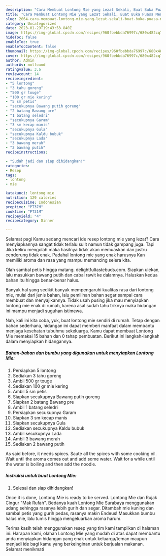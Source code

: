 ```yaml
---
description: "Cara Membuat Lontong Mie yang Lezat Sekali, Buat Buka Puasa Menggugah Selera"
title: "Cara Membuat Lontong Mie yang Lezat Sekali, Buat Buka Puasa Menggugah Selera"
slug: 2064-cara-membuat-lontong-mie-yang-lezat-sekali-buat-buka-puasa-menggugah-selera
category: Uncategorized
date: 2023-01-29T19:43:53.840Z
image: https://img-global.cpcdn.com/recipes/960fbebbda76997c/680x482cq70/lontong-mie-foto-resep-utama.jpg
hideToc: false
enableToc: true
enableTocContent: false
thumbnail: https://img-global.cpcdn.com/recipes/960fbebbda76997c/680x482cq70/lontong-mie-foto-resep-utama.jpg
cover: https://img-global.cpcdn.com/recipes/960fbebbda76997c/680x482cq70/lontong-mie-foto-resep-utama.jpg
author: Admin
authorAv: notfound
ratingvalue: 3.6
reviewcount: 14
recipeingredient:
- "5 lontong"
- "3 tahu goreng"
- "500 gr touge"
- "100 gr mie kering"
- "5 sm petis"
- "secukupnya Bawang putih goreng"
- "2 batang Bawang pre"
- "1 batang seledri"
- "secukupnya Garam"
- "3 sm kecap manis"
- "secukupnya Gula"
- "secukupnya Kaldu bubuk"
- "secukupnya Lada"
- "3 bawang merah"
- "2 bawang putih"
recipeinstructions:

- "Sudah jadi dan siap dihidangkan!"
categories:
- Resep
tags:
- lontong
- mie

katakunci: lontong mie 
nutrition: 129 calories
recipecuisine: Indonesian
preptime: "PT37M"
cooktime: "PT31M"
recipeyield: "4"
recipecategory: Dinner

---
```



Selamat pagi Kamu sedang mencari ide resep lontong mie yang lezat? Cara menyiapkannya sangat tidak terlalu sulit namun tidak gampang juga. Tapi Jika keliru mengolah maka hasilnya tidak akan memuaskan dan justru cenderung tidak enak. Padahal lontong mie yang enak harusnya Kan memiliki aroma dan rasa yang mampu memancing selera kita.


Olah sambal petis hingga matang. delightfultastebuds.com. Siapkan ulekan, lalu masukkan bawang putih dan cabai rawit ke dalamnya. Haluskan kedua bahan itu hingga benar-benar halus.

Banyak hal yang sedikit banyak mempengaruhi kualitas rasa dari lontong mie, mulai dari jenis bahan, lalu pemilihan bahan segar sampai cara membuat dan menyajikannya. Tidak usah pusing jika mau menyiapkan lontong mie enak di rumah, karena asal sudah tahu triknya maka hidangan ini mampu menjadi suguhan istimewa.


Nah, kali ini kita coba, yuk, buat lontong mie sendiri di rumah. Tetap dengan bahan sederhana, hidangan ini dapat memberi manfaat dalam membantu menjaga kesehatan tubuhmu sekeluarga. Kamu dapat membuat Lontong Mie memakai 15 bahan dan 0 tahap pembuatan. Berikut ini langkah-langkah dalam menyiapkan hidangannya.

<!--inarticleads1-->

##### Bahan-bahan dan bumbu yang digunakan untuk menyiapkan Lontong Mie:

1. Persiapkan 5 lontong
1. Sediakan 3 tahu goreng
1. Ambil 500 gr touge
1. Sediakan 100 gr mie kering
1. Ambil 5 sm petis
1. Siapkan secukupnya Bawang putih goreng
1. Siapkan 2 batang Bawang pre
1. Ambil 1 batang seledri
1. Persiapkan secukupnya Garam
1. Siapkan 3 sm kecap manis
1. Siapkan secukupnya Gula
1. Sediakan secukupnya Kaldu bubuk
1. Ambil secukupnya Lada
1. Ambil 3 bawang merah
1. Sediakan 2 bawang putih


As said before, it needs spices. Saute all the spices with some cooking oil. Wait until the aroma comes out and add some water. Wait for a while until the water is boiling and then add the noodle. 

<!--inarticleads2-->

##### Instruksi untuk buat Lontong Mie:


1. Selesai dan siap dihidangkan!

Once it is done, Lontong Mie is ready to be served. Lontong Mie dan Rujak Cingur &#34;Mak Rufah&#34;. Bedanya kuah Lontong Mie Surabaya menggunakan udang sehingga rasanya lebih gurih dan segar. Ditambah mie kuning dan sambal petis yang gurih pedas, rasanya makin Endeus! Masukkan bumbu halus mie, lalu tumis hingga mengeluarkan aroma harum. 

Terima kasih telah menggunakan resep yang tim kami tampilkan di halaman ini. Harapan kami, olahan Lontong Mie yang mudah di atas dapat membantu anda menyiapkan hidangan yang enak untuk keluarga/teman maupun menjadi ide bagi kamu yang berkeinginan untuk berjualan makanan. Selamat menikmati
